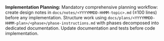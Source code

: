 **Implementation Planning:** Mandatory comprehensive planning workflow: create design notes in `docs/notes/<YYYYMMDD-HHMM-topic>.md` (≤100 lines) before any implementation. Structure work using `docs/plans/<YYYYMMDD-HHMM-plan>/<phase>/phase-instructions.md` with phases decomposed into dedicated documentation. Update documentation and tests before code implementation.